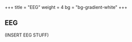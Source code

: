 +++
title = "EEG"
weight = 4
bg = "bg-gradient-white"
+++
<!-- : .wrap -->

## **EEG**
(INSERT EEG STUFF)